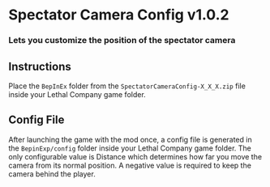 # Spectator Camera Config v1.0.2

### Lets you customize the position of the spectator camera

## Instructions

Place the `BepInEx` folder from the `SpectatorCameraConfig-X_X_X.zip` file inside your Lethal Company game folder.

## Config File

After launching the game with the mod once, a config file is generated in the `BepinExp/config` folder inside your Lethal Company game folder.
The only configurable value is Distance which determines how far you move the camera from its normal position. A negative value is required to keep the camera behind the player.
